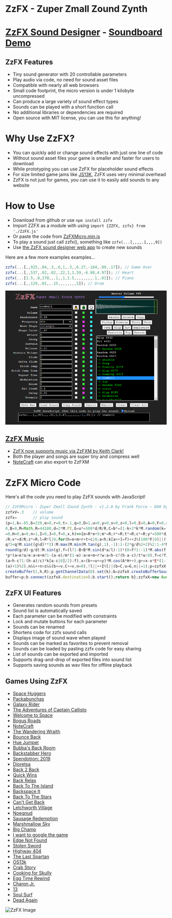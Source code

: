 # ZzFX - Zuper Zmall Zound Zynth

# [ZzFX Sound Designer](https://killedbyapixel.github.io/ZzFX) - [Soundboard Demo](https://codepen.io/KilledByAPixel/full/BaowKzv)

## ZzFX Features

- Tiny sound generator with 20 controllable parameters
- Play audio via code, no need for sound asset files
- Compatible with nearly all web browsers
- Small code footprint, the micro version is under 1 kilobyte uncompressed
- Can produce a large variety of sound effect types
- Sounds can be played with a short function call
- No additional libraries or dependencies are required
- Open source with MIT license, you can use this for anything!

# Why Use ZzFX?

- You can quickly add or change sound effects with just one line of code
- Without sound asset files your game is smaller and faster for users to download
- While prototyping you can use ZzFX for placeholder sound effects
- For size limited game jams like [JS13K](https://js13kgames.com/), ZzFX uses very minimal overhead
- ZzFX is not just for games, you can use it to easily add sounds to any website

# How to Use

* Download from github or use `npm install zzfx`
* Import ZZFX as a module with using `import {ZZFX, zzfx} from './ZzFX.js'`
* Or paste the code from [ZzFXMicro.min.js](https://github.com/KilledByAPixel/ZzFX/blob/master/ZzFXMicro.min.js)
* To play a sound just call zzfx(), something like `zzfx(...[,,,,.1,,,,9])`
* Use [the ZzFX sound designer web app](https://killedbyapixel.github.io/ZzFX) to create new sounds

Here are a few more examples examples...

```javascript
zzfx(...[,,925,.04,.3,.6,1,.3,,6.27,-184,.09,.17]); // Game Over
zzfx(...[,,537,.02,.02,.22,1,1.59,-6.98,4.97]); // Heart
zzfx(...[1.5,.8,270,,.1,,1,1.5,,,,,,,,.1,.01]); // Piano
zzfx(...[,,129,.01,,.15,,,,,,,,5]); // Drum
```

![ZzFX Image](/screenshot.png)

## [ZzFX Music](https://keithclark.github.io/ZzFXM/)

- [ZzFX now supports music via ZzFXM by Keith Clark!](https://keithclark.github.io/ZzFXM/)
- Both the player and songs are super tiny and compress well
- [NoteCraft](https://killedbyapixel.github.io/NoteCraft/) can also export to ZzFXM

# ZzFX Micro Code

Here's all the code you need to play ZzFX sounds with JavaScript!

```javascript
// ZzFXMicro - Zuper Zmall Zound Zynth - v1.2.0 by Frank Force ~ 880 bytes
zzfxV=.3    // volume
zzfx=       // play sound
(p=1,k=.05,b=220,e=0,r=0,t=.1,q=0,D=1,u=0,y=0,v=0,z=0,l=0,E=0,A=0,F=0,c=0,w=1,m=
0,B=0,M=Math,R=44100,d=2*M.PI,G=u*=500*d/R/R,C=b*=(1-k+2*k*M.random(k=[]))*d/R,g
=0,H=0,a=0,n=1,I=0,J=0,f=0,x,h)=>{e=R*e+9;m*=R;r*=R;t*=R;c*=R;y*=500*d/R**3;A*=d
/R;v*=d/R;z*=R;l=R*l|0;for(h=e+m+r+t+c|0;a<h;k[a++]=f)++J%(100*F|0)||(f=q?1<q?2<
q?3<q?M.sin((g%d)**3):M.max(M.min(M.tan(g),1),-1):1-(2*g/d%2+2)%2:1-4*M.abs(M.
round(g/d)-g/d):M.sin(g),f=(l?1-B+B*M.sin(d*a/l):1)*(0<f?1:-1)*M.abs(f)**D*zzfxV
*p*(a<e?a/e:a<e+m?1-(a-e)/m*(1-w):a<e+m+r?w:a<h-c?(h-a-c)/t*w:0),f=c?f/2+(c>a?0:
(a<h-c?1:(h-a)/c)*k[a-c|0]/2):f),x=(b+=u+=y)*M.cos(A*H++),g+=x-x*E*(1-1E9*(M.sin
(a)+1)%2),n&&++n>z&&(b+=v,C+=v,n=0),!l||++I%l||(b=C,u=G,n||=1);p=zzfxX.
createBuffer(1,h,R);p.getChannelData(0).set(k);b=zzfxX.createBufferSource();b.
buffer=p;b.connect(zzfxX.destination);b.start();return b};zzfxX=new AudioContext;
```

## ZzFX UI Features

- Generates random sounds from presets
- Sound list is automatically saved
- Each parameter can be modified with constraints
- Lock and mutate buttons for each parameter
- Sounds can be renamed
- Shortens code for zzfx sound calls
- Displays image of sound wave when played
- Sounds can be marked as favorites to prevent removal
- Sounds can be loaded by pasting zzfx code for easy sharing
- List of sounds can be exported and imported
- Supports drag-and-drop of exported files into sound list
- Supports saving sounds as wav files for offline playback

## Games Using ZzFX

- [Space Huggers](https://js13kgames.com/entries/space-huggers)
- [Packabunchas](https://js13kgames.com/entries/packabunchas)
- [Galaxy Rider](https://js13kgames.com/entries/galaxy-rider)
- [The Adventures of Captain Callisto](https://js13kgames.com/entries/the-adventures-of-captain-callisto)
- [Welcome to Space](https://js13kgames.com/entries/welcome-to-space)
- [Bogus Roads](https://www.newgrounds.com/portal/view/747570)
- [NoteCraft](https://js13kgames.com/entries/notecraft)
- [The Wandering Wraith](https://js13kgames.com/entries/the-wandering-wraith)
- [Bounce Back](https://www.newgrounds.com/portal/view/755171)
- [Hue Jumper](https://killedbyapixel.itch.io/hue-jumper)
- [Bubba's Back Room](https://js13kgames.com/entries/bubbas-back-room)
- [Backstabber Hero](https://js13kgames.com/entries/backstabber-hero)
- [Spendotron: 2019](https://killedbyapixel.itch.io/currency-wars)
- [Dioretsa](https://js13kgames.com/entries/20461-dioretsa)
- [Back 2 Back](https://js13kgames.com/entries/back-2-back)
- [Quick Wins](https://js13kgames.com/entries/quick-wins)
- [Back Relax](http://js13kgames.com/entries/back-relax)
- [Back To The Island](https://js13kgames.com/entries/back-to-the-island)
- [Backspace It](http://js13kgames.com/entries/backspace-it)
- [Back To The Stars](https://js13kgames.com/entries/back-to-the-stars)
- [Can't Get Back](https://js13kgames.com/entries/cant-get-back)
- [Letchworth Village](https://js13kgames.com/entries/letchworth-village)
- [Noegnud](https://js13kgames.com/entries/noegnud)
- [Sausage Redemption](https://gogoprog.itch.io/sausage-redemption)
- [Marshmallow Sky](https://github.com/baturinsky/marshmallow-sky) 
- [Big Champ](https://js13kgames.com/entries/big-champ)
- [I want to google the game](https://js13kgames.com/entries/i-want-to-google-the-game)
- [Edge Not Found](https://js13kgames.com/entries/edge-not-found)
- [Stolen Sword](https://js13kgames.com/entries/stolen-sword)
- [Highway 404](https://js13kgames.com/entries/highway-404)
- [The Last Spartan](https://js13kgames.com/entries/the-last-spartan)
- [OS13k](https://github.com/KilledByAPixel/OS13k)
- [Crab Story](https://www.crabstory.io/)
- [Cooking for Skully](https://github.com/gheja/js13k2022)
- [Egg Time Rewind](https://js13kgames.com/entries/egg-time-rewind)
- [Charon Jr.](https://js13kgames.com/entries/charon-jr)
- [13](https://js13kgames.com/entries/13)
- [Soul Surf](https://js13kgames.com/entries/soul-surf)
- [Dead Again](https://js13kgames.com/entries/dead-again)

![ZzFX Image](/favicon.png) 
